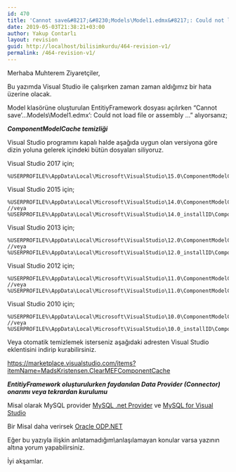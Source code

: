 ```yaml
---
id: 470
title: 'Cannot save&#8217;&#8230;Models\Model1.edmx&#8217;: Could not load file or assembly &#8230;'
date: 2019-05-03T21:38:21+03:00
author: Yakup Contarlı
layout: revision
guid: http://localhost/bilisimkurdu/464-revision-v1/
permalink: /464-revision-v1/
---
```

Merhaba Muhterem Ziyaretçiler,

Bu yazımda Visual Studio ile çalışırken zaman zaman aldığımız bir hata üzerine olacak.

Model klasörüne oluşturulan EntitiyFramework dosyası açılırken &#8220;Cannot save&#8217;…Models\Model1.edmx&#8217;: Could not load file or assembly …&#8221; alıyorsanız;

<!--more-->

_**ComponentModelCache temizliği**_

Visual Studio programını kapalı halde aşağıda uygun olan versiyona göre dizin yoluna gelerek içindeki bütün dosyaları siliyoruz.

Visual Studio 2017 için;

<pre class="wp-block-code"><code>%USERPROFILE%\AppData\Local\Microsoft\VisualStudio\15.0\ComponentModelCache</code></pre>

Visual Studio 2015 için;

<pre class="wp-block-code"><code>%USERPROFILE%\AppData\Local\Microsoft\VisualStudio\14.0\ComponentModelCache
//veya
%USERPROFILE%\AppData\Local\Microsoft\VisualStudio\14.0_installID\ComponentModelCache</code></pre>

Visual Studio 2013 için; 

<pre class="wp-block-code"><code>%USERPROFILE%\AppData\Local\Microsoft\VisualStudio\12.0\ComponentModelCache
//veya
%USERPROFILE%\AppData\Local\Microsoft\VisualStudio\12.0_installID\ComponentModelCache</code></pre>

Visual Studio 2012 için; 

<pre class="wp-block-code"><code>%USERPROFILE%\AppData\Local\Microsoft\VisualStudio\11.0\ComponentModelCache
//veya
%USERPROFILE%\AppData\Local\Microsoft\VisualStudio\11.0\ComponentModelCache</code></pre>

Visual Studio 2010 için; 

<pre class="wp-block-code"><code>%USERPROFILE%\AppData\Local\Microsoft\VisualStudio\10.0\ComponentModelCache
//veya
%USERPROFILE%\AppData\Local\Microsoft\VisualStudio\10.0_installID\ComponentModelCache</code></pre>

Veya otomatik temizlemek isterseniz aşağıdaki adresten Visual Studio eklentisini indirip kurabilirsiniz.

<https://marketplace.visualstudio.com/items?itemName=MadsKristensen.ClearMEFComponentCache>

_**EntitiyFramework oluşturulurken faydanılan Data Provider (Connector) onarımı veya tekrardan kurulumu**_

Misal olarak MySQL provider <a rel="noreferrer noopener" aria-label="MySQL .net Provider (yeni sekmede açılır)" href="https://dev.mysql.com/downloads/connector/net/" target="_blank">MySQL .net Provider</a> ve <a rel="noreferrer noopener" aria-label="MySQL for Visual Studio (yeni sekmede açılır)" href="https://dev.mysql.com/downloads/windows/visualstudio/" target="_blank">MySQL for Visual Studio</a>

Bir Misal daha verirsek <a rel="noreferrer noopener" aria-label="Oracle ODP.NET (yeni sekmede açılır)" href="https://www.oracle.com/technetwork/topics/dotnet/index-085163.html" target="_blank">Oracle ODP.NET</a>

Eğer bu yazıyla ilişkin anlatamadığım\anlaşılamayan konular varsa yazının altına yorum yapabilirsiniz.

İyi akşamlar.